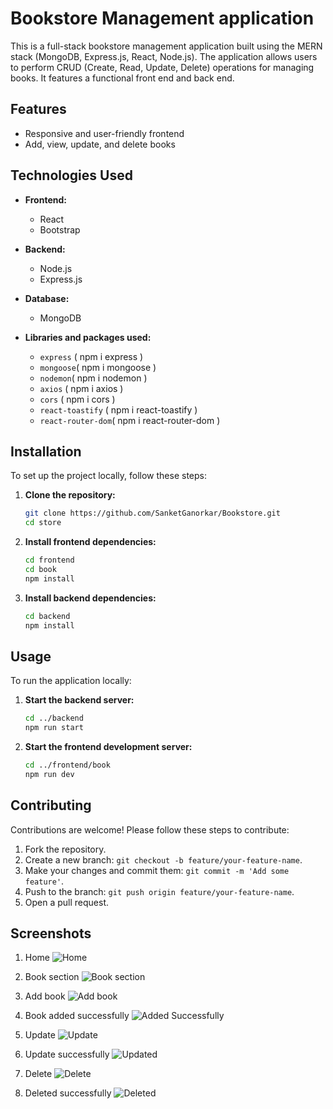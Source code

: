 # Bookstore Management application

This is a full-stack bookstore management application built using the MERN stack (MongoDB, Express.js, React, Node.js). The application allows users to perform CRUD (Create, Read, Update, Delete) operations for managing books. It features a functional front end and back end.
## Features

- Responsive and user-friendly frontend
- Add, view, update, and delete books

## Technologies Used

- **Frontend:**
  - React
  - Bootstrap

- **Backend:**
  - Node.js
  - Express.js

- **Database:**
  - MongoDB

- **Libraries and packages used:**
  - `express` ( npm i express )
  - `mongoose`( npm i mongoose )
  - `nodemon`( npm i nodemon )
  - `axios` ( npm i axios )
  - `cors` ( npm i cors )
  - `react-toastify` ( npm i react-toastify )
  - `react-router-dom`( npm i react-router-dom )


## Installation

To set up the project locally, follow these steps:

1. **Clone the repository:**
    ```bash
    git clone https://github.com/SanketGanorkar/Bookstore.git
    cd store
    ```

2. **Install frontend dependencies:**
    ```bash
    cd frontend
    cd book
    npm install
    ```

3. **Install backend dependencies:**
    ```bash
    cd backend
    npm install
    ```
## Usage

To run the application locally:

1. **Start the backend server:**
    ```bash
    cd ../backend
    npm run start
    ```

2. **Start the frontend development server:**
    ```bash
    cd ../frontend/book
    npm run dev
    ```

## Contributing

Contributions are welcome! Please follow these steps to contribute:

1. Fork the repository.
2. Create a new branch: `git checkout -b feature/your-feature-name`.
3. Make your changes and commit them: `git commit -m 'Add some feature'`.
4. Push to the branch: `git push origin feature/your-feature-name`.
5. Open a pull request.

## Screenshots 
1. Home 
![Home](https://github.com/SanketGanorkar/Bookstore/assets/110564177/1398c3db-043d-4010-893d-879c820e9f30)

2. Book section
![Book section](https://github.com/SanketGanorkar/Bookstore/assets/110564177/a47442ce-e02b-4965-b28b-bb5bd934e41d)

3. Add book
![Add book](https://github.com/SanketGanorkar/Bookstore/assets/110564177/75ba7392-28b6-4ca2-9dc8-0f20d4b0dd90)

4. Book added successfully
![Added Successfully](https://github.com/SanketGanorkar/Bookstore/assets/110564177/7c41036f-4151-4674-b1e1-fa012f7fbe46)

5. Update
![Update](https://github.com/SanketGanorkar/Bookstore/assets/110564177/f2884fa0-898c-4edd-85e9-f5ae51c2ebde)

6. Update successfully
![Updated](https://github.com/SanketGanorkar/Bookstore/assets/110564177/1772b6e1-dfdd-4983-a102-d51c507cd152)

7. Delete
![Delete](https://github.com/SanketGanorkar/Bookstore/assets/110564177/c1b1101f-2e5e-434d-941d-f53da7bd2803)

8. Deleted successfully
![Deleted](https://github.com/SanketGanorkar/Bookstore/assets/110564177/69c10bf1-b85c-4c21-b71d-30f75434ca15)


   



